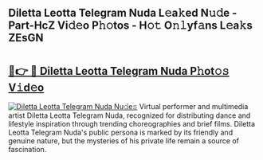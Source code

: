 ## Diletta Leotta Telegram Nuda L𝚎a𝚔ed N𝚞𝚍e - Part-HcZ Vi𝚍𝚎o P𝚑𝚘tos - H𝚘𝚝 O𝚗𝚕yf𝚊ns L𝚎a𝚔s ZEsGN

# <h2><a href="http://kf3m7x.oniu.top/?m=Diletta+Leotta+Telegram+Nuda">🔗👉 🔴 Diletta Leotta Telegram Nuda P𝚑ot𝚘𝚜 V𝚒d𝚎o</a></h2>

[![Diletta Leotta Telegram Nuda Nu𝚍e𝚜](https://i.imgur.com/0qMVB7G.gif)](http://kf3m7x.oniu.top/?m=Diletta+Leotta+Telegram+Nuda)
Virtual performer and multimedia artist Diletta Leotta Telegram Nuda, recognized for distributing dance and lifestyle inspiration through trending choreographies and brief films. Diletta Leotta Telegram Nuda's public persona is marked by its friendly and genuine nature, but the mysteries of his private life remain a source of fascination.  
